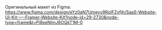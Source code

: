 Оригинальный макет из Figma: https://www.figma.com/design/eYz0aN7Umeyv9RoIFZyfjh/SaaS-Website-UI-Kit-—-Framer-Website-Kit?node-id=29-2730&node-type=frame&t=Pi8xeNImJ6OQkT1M-0
